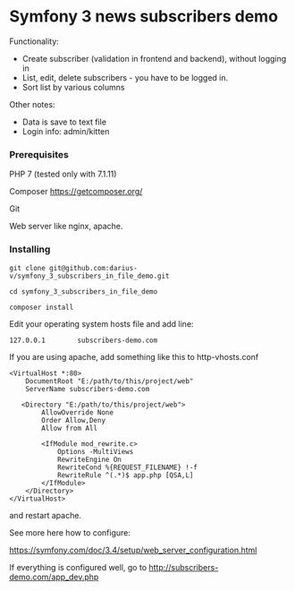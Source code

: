 # Symfony 3 news subscribers demo

Functionality:
 - Create subscriber (validation in frontend and backend), without logging in
 - List, edit, delete subscribers - you have to be logged in.
 - Sort list by various columns

Other notes:
 - Data is save to text file
 - Login info: admin/kitten
 
### Prerequisites

PHP 7 (tested only with 7.1.11)

Composer https://getcomposer.org/

Git

Web server like nginx, apache.

### Installing

```git clone git@github.com:darius-v/symfony_3_subscribers_in_file_demo.git```

```cd symfony_3_subscribers_in_file_demo```

```composer install```

Edit your operating system hosts file and add line:

```127.0.0.1		subscribers-demo.com```

If you are using apache, add something like this to http-vhosts.conf

```
<VirtualHost *:80>   
    DocumentRoot "E:/path/to/this/project/web"
    ServerName subscribers-demo.com
	
   <Directory "E:/path/to/this/project/web">
        AllowOverride None
        Order Allow,Deny
        Allow from All

        <IfModule mod_rewrite.c>
            Options -MultiViews
            RewriteEngine On
            RewriteCond %{REQUEST_FILENAME} !-f
            RewriteRule ^(.*)$ app.php [QSA,L]
        </IfModule>
    </Directory>
</VirtualHost>
```

and restart apache.

See more here how to configure:

https://symfony.com/doc/3.4/setup/web_server_configuration.html

If everything is configured well, go to http://subscribers-demo.com/app_dev.php
